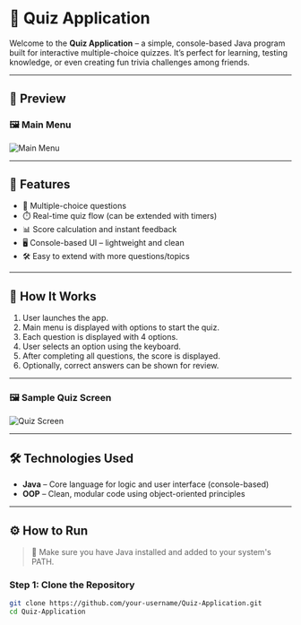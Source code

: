 # 🎯 Quiz Application

Welcome to the **Quiz Application** – a simple, console-based Java program built for interactive multiple-choice quizzes. It’s perfect for learning, testing knowledge, or even creating fun trivia challenges among friends.

---

## 📸 Preview

### 🖼️ Main Menu
![Main Menu](images/main_menu.png)

---

## 🚀 Features

- 🧠 Multiple-choice questions
- ⏱️ Real-time quiz flow (can be extended with timers)
- 📊 Score calculation and instant feedback
- 🖥️ Console-based UI – lightweight and clean
- 🛠️ Easy to extend with more questions/topics

---

## 🧠 How It Works

1. User launches the app.
2. Main menu is displayed with options to start the quiz.
3. Each question is displayed with 4 options.
4. User selects an option using the keyboard.
5. After completing all questions, the score is displayed.
6. Optionally, correct answers can be shown for review.

---

### 🖼️ Sample Quiz Screen
![Quiz Screen](images/quiz_screen.png)

---

## 🛠️ Technologies Used

- **Java** – Core language for logic and user interface (console-based)
- **OOP** – Clean, modular code using object-oriented principles

---

## ⚙️ How to Run

> 📌 Make sure you have Java installed and added to your system's PATH.

### Step 1: Clone the Repository

```bash
git clone https://github.com/your-username/Quiz-Application.git
cd Quiz-Application
